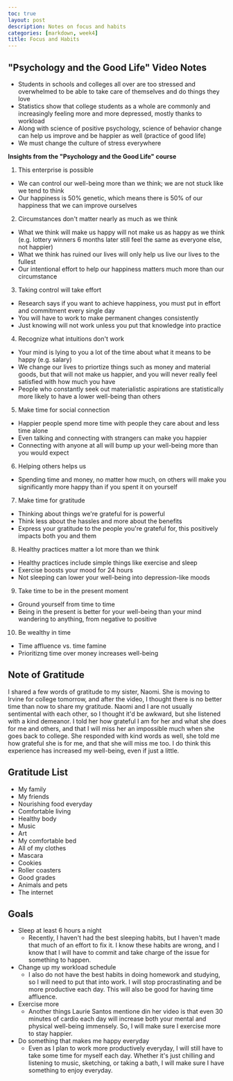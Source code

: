 ```yaml
---
toc: true
layout: post
description: Notes on focus and habits
categories: [markdown, week4]
title: Focus and Habits
---
```


## "Psychology and the Good Life" Video Notes

- Students in schools and colleges all over are too stressed and overwhelmed to be able to take care of themselves and do things they love
- Statistics show that college students as a whole are commonly and increasingly feeling more and more depressed, mostly thanks to workload
- Along with science of positive psychology, science of behavior change can help us improve and be happier as well (practice of good life)
- We must change the culture of stress everywhere

**Insights from the "Psychology and the Good Life" course**
1. This enterprise is possible
- We can control our well-being more than we think; we are not stuck like we tend to think
- Our happiness is 50% genetic, which means there is 50% of our happiness that we can improve ourselves
2. Circumstances don't matter nearly as much as we think
- What we think will make us happy will not make us as happy as we think (e.g. lottery winners 6 months later still feel the same as everyone else, not happier)
- What we think has ruined our lives will only help us live our lives to the fullest
- Our intentional effort to help our happiness matters much more than our circumstance
3. Taking control will take effort
- Research says if you want to achieve happiness, you must put in effort and commitment every single day
- You will have to work to make permanent changes consistently
- Just knowing will not work unless you put that knowledge into practice
4. Recognize what intuitions don't work
- Your mind is lying to you a lot of the time about what it means to be happy (e.g. salary)
- We change our lives to priortize things such as money and material goods, but that will not make us happier, and you will never really feel satisfied with how much you have
- People who constantly seek out materialistic aspirations are statistically more likely to have a lower well-being than others
5. Make time for social connection
- Happier people spend more time with people they care about and less time alone
- Even talking and connecting with strangers can make you happier
- Connecting with anyone at all will bump up your well-being more than you would expect
6. Helping others helps us 
- Spending time and money, no matter how much, on others will make you significantly more happy than if you spent it on yourself
7. Make time for gratitude
- Thinking about things we're grateful for is powerful
- Think less about the hassles and more about the benefits
- Express your gratitude to the people you're grateful for, this positively impacts both you and them
8. Healthy practices matter a lot more than we think
- Healthy practices include simple things like exercise and sleep
- Exercise boosts your mood for 24 hours
- Not sleeping can lower your well-being into depression-like moods
9. Take time to be in the present moment
- Ground yourself from time to time
- Being in the present is better for your well-being than your mind wandering to anything, from negative to positive
10. Be wealthy in time
- Time affluence vs. time famine
- Prioritizng time over money increases well-being

## Note of Gratitude 

I shared a few words of gratitude to my sister, Naomi. She is moving to Irvine for college tomorrow, and after the video, I thought there is no better time than now to share my gratitude. Naomi and I are not usually sentimental with each other, so I thought it'd be awkward, but she listened with a kind demeanor. I told her how grateful I am for her and what she does for me and others, and that I will miss her an impossible much when she goes back to college. She responded with kind words as well, she told me how grateful she is for me, and that she will miss me too. I do think this experience has increased my well-being, even if just a little.

## Gratitude List

- My family
- My friends
- Nourishing food everyday
- Comfortable living
- Healthy body
- Music
- Art
- My comfortable bed
- All of my clothes
- Mascara
- Cookies
- Roller coasters
- Good grades
- Animals and pets
- The internet

## Goals

- Sleep at least 6 hours a night
    - Recently, I haven't had the best sleeping habits, but I haven't made that much of an effort to fix it. I know these habits are wrong, and I know that I will have to commit and take charge of the issue for something to happen. 
- Change up my workload schedule
    - I also do not have the best habits in doing homework and studying, so I will need to put that into work. I will stop procrastinating and be more productive each day. This will also be good for having time affluence.
- Exercise more
    - Another things Laurie Santos mentione din her video is that even 30 minutes of cardio each day will increase both your mental and physical well-being immensely. So, I will make sure I exercise more to stay happier.
- Do something that makes me happy everyday
    - Even as I plan to work more productively everyday, I will still have to take some time for myself each day. Whether it's just chilling and listening to music, sketching, or taking a bath, I will make sure I have something to enjoy everyday. 
